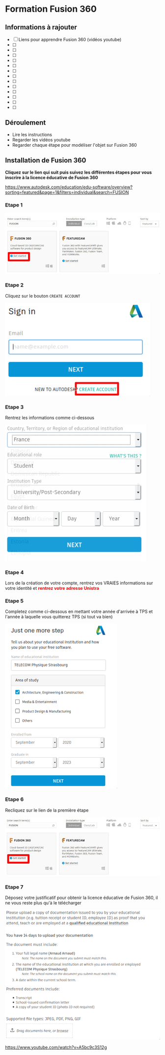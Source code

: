 # Formation Fusion 360

## Informations à rajouter

- [ ] Liens pour apprendre Fusion 360 (vidéos youtube)
- [ ]
- [ ]
- [ ]
- [ ]
- [ ]
- [ ]
- [ ]
- [ ]
- [ ]
- [ ]
- [ ]
- [ ]
- [ ]

## Déroulement

- Lire les instructions
- Regarder les vidéos youtube
- Regarder chaque étape pour modéliser l'objet sur Fusion 360

## Installation de Fusion 360

**Cliquez sur le lien qui suit puis suivez les différentes étapes pour vous inscrire à la licence éducative de Fusion 360**

https://www.autodesk.com/education/edu-software/overview?sorting=featured&page=1&filters=individual&search=FUSION

### Etape 1

![etape1](ressources/etape1.PNG)

### Etape 2

Cliquez sur le bouton `CREATE ACCOUNT`

![etape2](ressources/etape2.PNG)

### Etape 3

Rentrez les informations comme ci-dessous

![etape3](ressources/etape3.PNG)

### Etape 4

Lors de la création de votre compte, rentrez vos VRAIES informations sur votre identité et **<span style="color:red">rentrez votre adresse Unistra</span>**

### Etape 5

Completez comme ci-dessous en mettant votre année d'arrivée à TPS et l'année à laquelle vous quitterez TPS (si tout va bien)

![etape5](ressources/etape5.PNG)

### Etape 6

Recliquez sur le lien de la première étape

![etape6](ressources/etape6.PNG)

### Etape 7

Déposez votre justificatif pour obtenir la licence éducative de Fusion 360, il ne vous reste plus qu'à le télécharger

![etape7](ressources/etape7.PNG)

https://www.youtube.com/watch?v=A5bc9c3S12g
